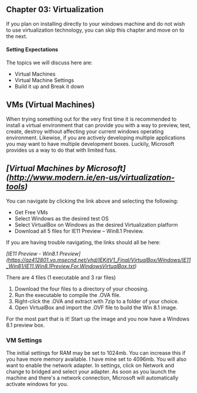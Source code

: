 ## Chapter 03:  Virtualization

If you plan on installing directly to your windows machine and do not wish to use virtualization technology, you can skip this chapter and move on to the next.

#### Setting Expectations

The topics we will discuss here are:

* Virtual Machines
* Virtual Machine Settings
* Build it up and Break it down

## VMs (Virtual Machines)

When trying something out for the very first time it is recommended to install a virtual environment that can provide you with a way to preview, test, create, destroy without affecting your current windows operating environment.  Likewise, if you are actively developing multiple applications you may want to have multiple development boxes.  Luckily, Microsoft provides us a way to do that with limited fuss.

## *[Virtual Machines by Microsoft] (http://www.modern.ie/en-us/virtualization-tools)* 

You can navigate by clicking the link above and selecting the following:

* Get Free VMs
* Select Windows as the desired test OS
* Select VirtualBox on Windows as the desired Virtualization platform
* Download all 5 files for IE11 Preview – Win8.1 Preview.

If you are having trouble navigating, the links should all be here:

*[IE11 Preview - Win8.1 Preview] (https://az412801.vo.msecnd.net/vhd/IEKitV1_Final/VirtualBox/Windows/IE11_Win81/IE11.Win8.1Preview.For.WindowsVirtualBox.txt)*

There are 4 files (1 executable and 3 rar files)

1. Download the four files to a directory of your choosing.
2. Run the executable to compile the .OVA file.
3. Right-click the .OVA and extract with 7zip to a folder of your choice.
4. Open VirtualBox and import the .OVF file to build the Win 8.1 image.

For the most part that is it!  Start up the image and you now have a Windows 8.1 preview box.

### VM Settings

The initial settings for RAM may be set to 1024mb.  You can increase this if you have more memory available.  I have mine set to 4096mb.  You will also want to enable the network adapter.  In settings, click on Network and change to bridged and select your adapter.  As soon as you launch the machine and there's a network connection, Microsoft will automatically activate windows for you. 
